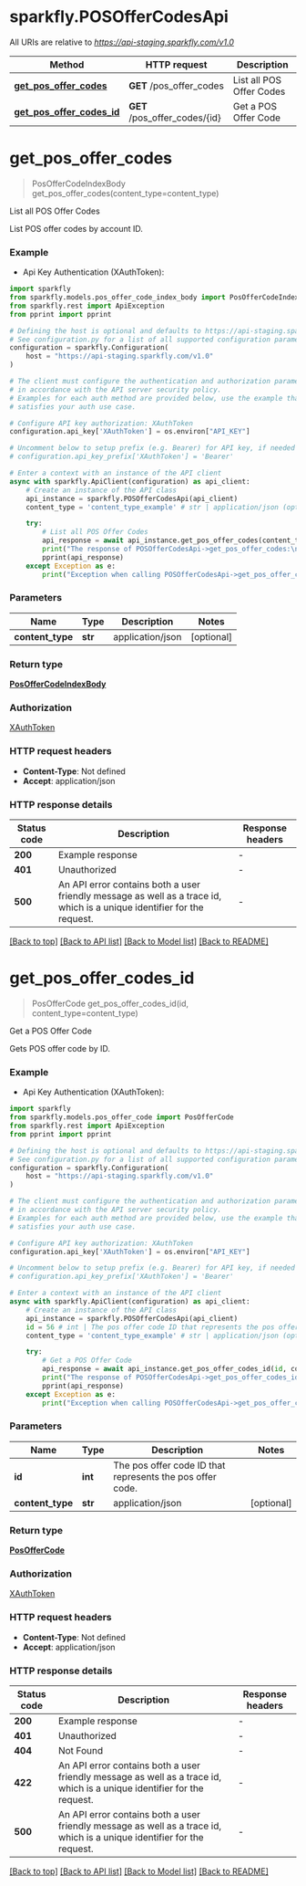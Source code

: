 # sparkfly.POSOfferCodesApi

All URIs are relative to *https://api-staging.sparkfly.com/v1.0*

Method | HTTP request | Description
------------- | ------------- | -------------
[**get_pos_offer_codes**](POSOfferCodesApi.md#get_pos_offer_codes) | **GET** /pos_offer_codes | List all POS Offer Codes
[**get_pos_offer_codes_id**](POSOfferCodesApi.md#get_pos_offer_codes_id) | **GET** /pos_offer_codes/{id} | Get a POS Offer Code


# **get_pos_offer_codes**
> PosOfferCodeIndexBody get_pos_offer_codes(content_type=content_type)

List all POS Offer Codes

List POS offer codes by account ID.

### Example

* Api Key Authentication (XAuthToken):

```python
import sparkfly
from sparkfly.models.pos_offer_code_index_body import PosOfferCodeIndexBody
from sparkfly.rest import ApiException
from pprint import pprint

# Defining the host is optional and defaults to https://api-staging.sparkfly.com/v1.0
# See configuration.py for a list of all supported configuration parameters.
configuration = sparkfly.Configuration(
    host = "https://api-staging.sparkfly.com/v1.0"
)

# The client must configure the authentication and authorization parameters
# in accordance with the API server security policy.
# Examples for each auth method are provided below, use the example that
# satisfies your auth use case.

# Configure API key authorization: XAuthToken
configuration.api_key['XAuthToken'] = os.environ["API_KEY"]

# Uncomment below to setup prefix (e.g. Bearer) for API key, if needed
# configuration.api_key_prefix['XAuthToken'] = 'Bearer'

# Enter a context with an instance of the API client
async with sparkfly.ApiClient(configuration) as api_client:
    # Create an instance of the API class
    api_instance = sparkfly.POSOfferCodesApi(api_client)
    content_type = 'content_type_example' # str | application/json (optional)

    try:
        # List all POS Offer Codes
        api_response = await api_instance.get_pos_offer_codes(content_type=content_type)
        print("The response of POSOfferCodesApi->get_pos_offer_codes:\n")
        pprint(api_response)
    except Exception as e:
        print("Exception when calling POSOfferCodesApi->get_pos_offer_codes: %s\n" % e)
```



### Parameters


Name | Type | Description  | Notes
------------- | ------------- | ------------- | -------------
 **content_type** | **str**| application/json | [optional] 

### Return type

[**PosOfferCodeIndexBody**](PosOfferCodeIndexBody.md)

### Authorization

[XAuthToken](../README.md#XAuthToken)

### HTTP request headers

 - **Content-Type**: Not defined
 - **Accept**: application/json

### HTTP response details

| Status code | Description | Response headers |
|-------------|-------------|------------------|
**200** | Example response |  -  |
**401** | Unauthorized |  -  |
**500** | An API error contains both a user friendly message as well as a trace id, which is a unique identifier for the request.  |  -  |

[[Back to top]](#) [[Back to API list]](../README.md#documentation-for-api-endpoints) [[Back to Model list]](../README.md#documentation-for-models) [[Back to README]](../README.md)

# **get_pos_offer_codes_id**
> PosOfferCode get_pos_offer_codes_id(id, content_type=content_type)

Get a POS Offer Code

Gets POS offer code by ID.

### Example

* Api Key Authentication (XAuthToken):

```python
import sparkfly
from sparkfly.models.pos_offer_code import PosOfferCode
from sparkfly.rest import ApiException
from pprint import pprint

# Defining the host is optional and defaults to https://api-staging.sparkfly.com/v1.0
# See configuration.py for a list of all supported configuration parameters.
configuration = sparkfly.Configuration(
    host = "https://api-staging.sparkfly.com/v1.0"
)

# The client must configure the authentication and authorization parameters
# in accordance with the API server security policy.
# Examples for each auth method are provided below, use the example that
# satisfies your auth use case.

# Configure API key authorization: XAuthToken
configuration.api_key['XAuthToken'] = os.environ["API_KEY"]

# Uncomment below to setup prefix (e.g. Bearer) for API key, if needed
# configuration.api_key_prefix['XAuthToken'] = 'Bearer'

# Enter a context with an instance of the API client
async with sparkfly.ApiClient(configuration) as api_client:
    # Create an instance of the API class
    api_instance = sparkfly.POSOfferCodesApi(api_client)
    id = 56 # int | The pos offer code ID that represents the pos offer code.
    content_type = 'content_type_example' # str | application/json (optional)

    try:
        # Get a POS Offer Code
        api_response = await api_instance.get_pos_offer_codes_id(id, content_type=content_type)
        print("The response of POSOfferCodesApi->get_pos_offer_codes_id:\n")
        pprint(api_response)
    except Exception as e:
        print("Exception when calling POSOfferCodesApi->get_pos_offer_codes_id: %s\n" % e)
```



### Parameters


Name | Type | Description  | Notes
------------- | ------------- | ------------- | -------------
 **id** | **int**| The pos offer code ID that represents the pos offer code. | 
 **content_type** | **str**| application/json | [optional] 

### Return type

[**PosOfferCode**](PosOfferCode.md)

### Authorization

[XAuthToken](../README.md#XAuthToken)

### HTTP request headers

 - **Content-Type**: Not defined
 - **Accept**: application/json

### HTTP response details

| Status code | Description | Response headers |
|-------------|-------------|------------------|
**200** | Example response |  -  |
**401** | Unauthorized |  -  |
**404** | Not Found |  -  |
**422** | An API error contains both a user friendly message as well as a trace id, which is a unique identifier for the request.  |  -  |
**500** | An API error contains both a user friendly message as well as a trace id, which is a unique identifier for the request.  |  -  |

[[Back to top]](#) [[Back to API list]](../README.md#documentation-for-api-endpoints) [[Back to Model list]](../README.md#documentation-for-models) [[Back to README]](../README.md)


